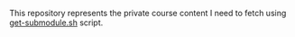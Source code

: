 This repository represents the private course content I need to fetch using [get-submodule.sh]() script.

